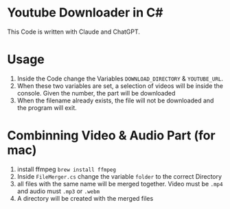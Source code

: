 # Youtube Downloader in C#
This Code is written with Claude and ChatGPT.

# Usage
1. Inside the Code change the Variables `DOWNLOAD_DIRECTORY` & `YOUTUBE_URL`.
2. When these two variables are set, a selection of videos will be inside the console. Given the number, the part will be downloaded
3. When the filename already exists, the file will not be downloaded and the program will exit.

# Combinning Video & Audio Part (for mac)
1. install ffmpeg `brew install ffmpeg`
2. Inside `FileMerger.cs` change the variable `folder` to the correct Directory
3. all files with the same name will be merged together. Video must be `.mp4` and audio must `.mp3` or `.webm`
4. A directory will be created with the merged files
